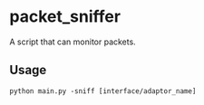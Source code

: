 # packet_sniffer
A script that can monitor packets.


## Usage
`python main.py -sniff [interface/adaptor_name]`
